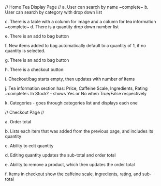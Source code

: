 // Home Tea Display Page //
a. User can search by name
~complete~
b. User can search by category with drop down list

c. There is a table with a column for image and a column for tea information
~complete~
d. There is a quantity drop down number list

e. There is an add to bag button

f. New items added to bag automatically default to a quantity of 1, if no quantity is selected.

g. There is an add to bag button

h. There is a checkout button

i. Checkout/bag starts empty, then updates with number of items

j. Tea information section has:
Price, Caffeine Scale, Ingredients, Rating
~complete~
In Stock? - shows Yes or No when True/False respectively

k. Categories - goes through categories list and displays each one


// Checkout Page //

a. Order total

b. Lists each item that was added from the previous page, and includes its quantity

c. Ability to edit quantity

d. Editing quantity updates the sub-total and order total

e. Ability to remove a product, which then updates the order total

f. Items in checkout show the caffeine scale, ingredients, rating, and sub-total
